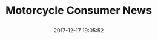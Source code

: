 ---
title: > #shorten me
  Motorcycle Consumer News
name: >
  Motorcycle Consumer News
date: "2017-12-17 19:05:52"
buy_now: "https://www.amazon.com/I-5-Publishing-Motorcycle-Consumer-News/dp/B00283LGQO?psc=1&SubscriptionId=AKIAIA5RBQIWQVTCUEUQ&tag=coldcutdeals-20&linkCode=xm2&camp=2025&creative=165953&creativeASIN=B00283LGQO"
description_markdown: >-

  Motorcycle Consumer News
tweet_id_str: "942470922136641536"
price: "$84.00"
list_price: "$84.00"
deal_price: "$20.00"
you_save: "$64.00 (76%)"
asin: "B00283LGQO"
image: "https://images-na.ssl-images-amazon.com/images/I/51mIczPsqFL.jpg"
---